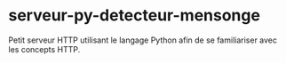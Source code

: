 # serveur-py-detecteur-mensonge

Petit serveur HTTP utilisant le langage Python afin de se familiariser avec les concepts HTTP.
